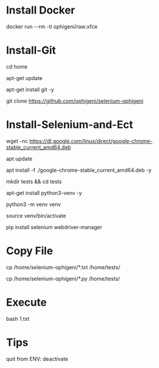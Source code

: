 # Install Docker

docker run --rm -ti ophigeni/raw:xfce


# Install-Git

cd home

apt-get update

apt-get install git -y

git clone https://github.com/ophigeni/selenium-ophigeni


# Install-Selenium-and-Ect

wget -nc https://dl.google.com/linux/direct/google-chrome-stable_current_amd64.deb

apt update

apt install -f ./google-chrome-stable_current_amd64.deb -y

mkdir tests && cd tests

apt-get install python3-venv -y

python3 -m venv venv

source venv/bin/activate

pip install selenium webdriver-manager


# Copy File

cp /home/selenium-ophigeni/*.txt /home/tests/

cp /home/selenium-ophigeni/*.py /home/tests/

# Execute

bash 1.txt


# Tips

quit from ENV: deactivate



